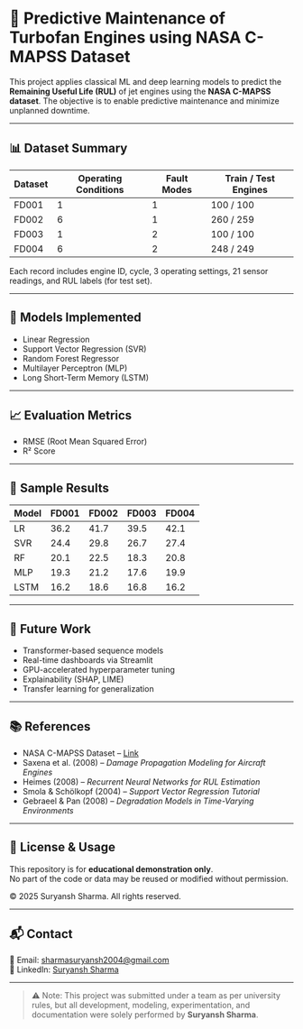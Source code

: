 # 🚀 Predictive Maintenance of Turbofan Engines using NASA C-MAPSS Dataset

This project applies classical ML and deep learning models to predict the **Remaining Useful Life (RUL)** of jet engines using the **NASA C-MAPSS dataset**. The objective is to enable predictive maintenance and minimize unplanned downtime.

---

## 📊 Dataset Summary

| Dataset | Operating Conditions | Fault Modes | Train / Test Engines |
|---------|----------------------|-------------|-----------------------|
| FD001   | 1                    | 1           | 100 / 100             |
| FD002   | 6                    | 1           | 260 / 259             |
| FD003   | 1                    | 2           | 100 / 100             |
| FD004   | 6                    | 2           | 248 / 249             |

Each record includes engine ID, cycle, 3 operating settings, 21 sensor readings, and RUL labels (for test set).

---

## 🧠 Models Implemented

- Linear Regression  
- Support Vector Regression (SVR)  
- Random Forest Regressor  
- Multilayer Perceptron (MLP)  
- Long Short-Term Memory (LSTM)

---

## 📈 Evaluation Metrics

- RMSE (Root Mean Squared Error)  
- R² Score  

---

## 📌 Sample Results

| Model  | FD001 | FD002 | FD003 | FD004 |
|--------|--------|--------|--------|--------|
| LR     | 36.2  | 41.7   | 39.5   | 42.1   |
| SVR    | 24.4  | 29.8   | 26.7   | 27.4   |
| RF     | 20.1  | 22.5   | 18.3   | 20.8   |
| MLP    | 19.3  | 21.2   | 17.6   | 19.9   |
| LSTM   | 16.2  | 18.6   | 16.8   | 16.2   |

---

## 🔭 Future Work

- Transformer-based sequence models  
- Real-time dashboards via Streamlit  
- GPU-accelerated hyperparameter tuning  
- Explainability (SHAP, LIME)  
- Transfer learning for generalization

---

## 📚 References

- NASA C-MAPSS Dataset – [Link](https://www.nasa.gov/data/CMAPSS)  
- Saxena et al. (2008) – *Damage Propagation Modeling for Aircraft Engines*  
- Heimes (2008) – *Recurrent Neural Networks for RUL Estimation*  
- Smola & Schölkopf (2004) – *Support Vector Regression Tutorial*  
- Gebraeel & Pan (2008) – *Degradation Models in Time-Varying Environments*

---

## 🔐 License & Usage

This repository is for **educational demonstration only**.  
No part of the code or data may be reused or modified without permission.

© 2025 Suryansh Sharma. All rights reserved.

---

## 📬 Contact

📧 Email: sharmasuryansh2004@gmail.com  
🔗 LinkedIn: [Suryansh Sharma](https://www.linkedin.com/in/suryansh-sharmaseven/)

---

> ⚠️ Note: This project was submitted under a team as per university rules, but all development, modeling, experimentation, and documentation were solely performed by **Suryansh Sharma**.

